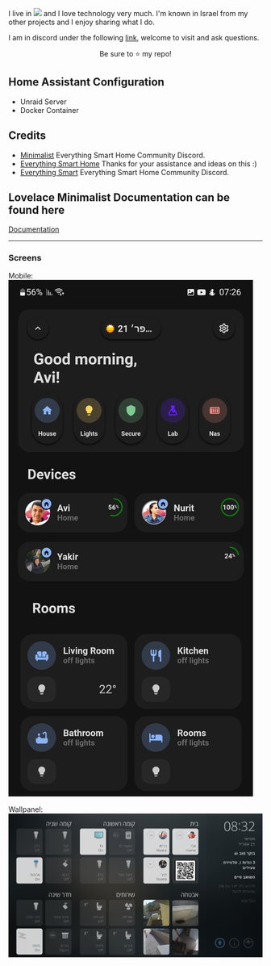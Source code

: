 <!-- <p align="center">
  <img src="https://github.com/abeksis/My-HomeAssistant-Config/blob/master/HA_Pictures/Github_Pictures/Banner.png" width="1000"/>
</p> -->

I live in <img src="https://github.com/oxguy3/flags/blob/master/mini/il.png"/> and I love technology very much. I'm known in Israel from my other projects and I enjoy sharing what I do.


I am in discord under the following [link](https://discord.gg/ayZ3Kkg), welcome to visit and ask questions.

<!-- The project presented - is my smart home project. Where I sat for hours and was helped by good friends like [Eliran Turgeman](https://github.com/VirtualL/HomeAssistant-Config) ,[Dima Goltsman](https://github.com/dimagoltsman/ha-custom-component-ituran), [Yuval Mejahez](https://github.com/rt400/Shabbat-Times?fbclid=IwAR1ctaMcllg22ZSeg97n_G6L-f0kiBI0y0rqpIIOS82eIVlNHg6dvjn-QgU) And JamesMcCarthy79 sorry if I forgot someone.  -->


<p align="center">Be sure to <g-emoji class="g-emoji" alias="star" fallback-src="https://assets-cdn.github.com/images/icons/emoji/unicode/2b50.png">⭐️</g-emoji> my repo!</p>

## Home Assistant Configuration
- Unraid Server
- Docker Container

 ## Credits
 - [Minimalist](https://discord.gg/TPXg9b7GfR) Everything Smart Home Community Discord. 
 - [Everything Smart Home](https://www.youtube.com/channel/UCrVLgIniVg6jW38uVqDRIiQ) Thanks for your assistance and ideas on this :)
 - [Everything Smart](https://discord.com/invite/Bgfvy2f) Everything Smart Home Community Discord.
## Lovelace Minimalist Documentation can be found here
[Documentation](https://ui-lovelace-minimalist.github.io/UI/)


<!-- ## Video

<table>
<thead>
<tr>
<th><a href="https://github.com/abeksis/My-HomeAssistant-Config/tree/master/HA_Pictures/Lovelace_Screenshots">Youtube - Short video</a></th>
</tr>
</thead>
<tbody>
<tr>
<td><a href="https://www.youtube.com/watch?v=CoiW0YjCO8g"><img src="https://raw.githubusercontent.com/abeksis/My-HomeAssistant-Config/master/HA_Pictures/Github_Pictures/Smart_home_mobile_interface.png" style="max-width:100%;"></a></td>
</tr>
</tbody>
</table> -->



<!-- <p>
  <img src="https://img.shields.io/github/stars/abeksis/My-HomeAssistant-Config.svg?style=plasticr"/>
  <img src="https://img.shields.io/badge/HA--Version-0.87.1-brightgreen.svg"/>
  <img src="https://img.shields.io/maintenance/yes/2019.svg"/>
  <img src="https://img.shields.io/github/commit-activity/y/abeksis/My-HomeAssistant-Config.svg"/>
  <img src="https://img.shields.io/github/last-commit/abeksis/My-HomeAssistant-Config.svg?style=plasticr"/>
  <img src="https://img.shields.io/github/issues/abeksis/My-HomeAssistant-Config.svg"/>
  <img src="https://img.shields.io/badge/license-Unlicense-blue.svg"/>
  <img src="http://hits.dwyl.io/abeksis/My-HomeAssistant-Config.svg)%5D(http://hits.dwyl.io/abeksis/My-HomeAssistant-Config)"/>
</p> -->
 <!--  <hr> קו הפרדה -->

<!-- <img src="https://github.com/abeksis/My-HomeAssistant-Config/blob/master/HA_Pictures/Github_Pictures/Xiaomi_Logo.png" width="150"/>

| Gateways | Door/Window Sensors | Motion Sensors | Smoke Sensors | Smart Switch   |
|:--------:|:-------------------:|:--------------:|:-------------:|:--------------:|
|1         |2                    |5               |1              |2               |

| Yi Light Bulb | Temp/Hum Sensors | Appliances    | Lamps      |
|:-------------:|:----------------:|:-------------:|:----------:|
|1              |1                 |2              |1           |

<img src="https://github.com/abeksis/My-HomeAssistant-Config/blob/master/HA_Pictures/Github_Pictures/sonoff.png" width="180"/>

| Basic | POW2 | TH10 | Wall Switch (Touch)   |
|:-----:|:----:|:------:|:-------------------:|
|8      |2     |1       |4                    | -->

<hr --- </hr> 

<!-- <table>
<thead>
<tr>
<th><a href="https://github.com/abeksis/My-HomeAssistant-Config/blob/master/HomeAssistant_File/ui-lovelace.yaml">Lovelace UI</a></th>
<th><a href="https://github.com/abeksis/My-HomeAssistant-Config/tree/master/HomeAssistant_File/packages">Packages</a></th>
<th><a href="https://github.com/abeksis/My-HomeAssistant-Config/tree/master/HomeAssistant_File/configuration">configuration</a></th>
<!-- <th><a href="https://github.com/abeksis/My-HomeAssistant-Config/blob/master/HomeAssistant_File/config/scripts.yaml">Scripts</a></th> -->
<!-- <th><a href="https://github.com/abeksis/My-HomeAssistant-Config/blob/master/HomeAssistant_File/config/groups.yaml">Groups</a></th> -->
<!-- <th><a href="https://github.com/abeksis/My-HomeAssistant-Config/blob/master/HomeAssistant_File/config/automation/automations.yaml">Automations</a></th> -->
</tr>
</thead></table>

<!-- <table>
<thead>
<tr>
<th><a href="https://github.com/abeksis/My-HomeAssistant-Config/tree/master/HA_Pictures/Lovelace_Screenshots">Lovelace Screenshots</a></th>
</tr>
</thead>
<tbody>
<tr>
<td><a href="https://github.com/abeksis/My-HomeAssistant-Config/tree/master/HA_Pictures/Lovelace_Screenshots"><img src="https://github.com/abeksis/My-HomeAssistant-Config/blob/master/HA_Pictures/Lovelace_Screenshots/new/lovelace-11.jpg" style="max-width:100%;"></a></td>
</tr></tbody></table> -->

<!-- <table>
<thead>
<tr>
<th><a href="https://github.com/abeksis/My-HomeAssistant-Config/tree/master/HA_Pictures/Lovelace_Screenshots">Pictures - Mobile Display</a></th>
</tr>
</thead>
<tbody>
<tr>
<td><a href="https://github.com/abeksis/My-HomeAssistant-Config/tree/master/HA_Pictures/Lovelace_Screenshots"><img src="https://raw.githubusercontent.com/abeksis/My-HomeAssistant-Config/master/HA_Pictures/Github_Pictures/Lovelace.jpg" style="max-width:100%;"></a></td>
</tr></tbody></table> -->

### Screens

Mobile:    
![alt text](https://github.com/abeksis/My-HomeAssistant-Config/blob/master/HA_Pictures/Github_Pictures/Lovelace.jpg "Mobile")

Wallpanel:     
![alt text](https://github.com/abeksis/My-HomeAssistant-Config/blob/master/HA_Pictures/Github_Pictures/Wallpanel.jpg "Wallpanel")
